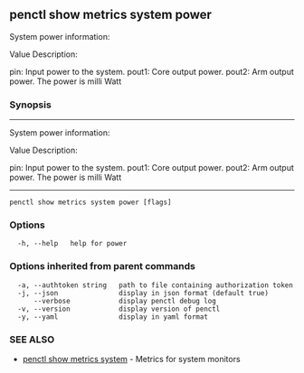 ## penctl show metrics system power

System power information:


Value Description:

pin: Input power to the system.
pout1: Core output power.
pout2: Arm output power.
The power is milli Watt


### Synopsis



---------------------------------
 System power information:


Value Description:

pin: Input power to the system.
pout1: Core output power.
pout2: Arm output power.
The power is milli Watt

---------------------------------


```
penctl show metrics system power [flags]
```

### Options

```
  -h, --help   help for power
```

### Options inherited from parent commands

```
  -a, --authtoken string   path to file containing authorization token
  -j, --json               display in json format (default true)
      --verbose            display penctl debug log
  -v, --version            display version of penctl
  -y, --yaml               display in yaml format
```

### SEE ALSO
* [penctl show metrics system](penctl_show_metrics_system.md)	 - Metrics for system monitors

